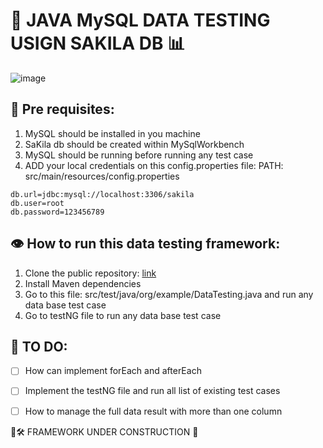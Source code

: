 # 🚀️ JAVA MySQL DATA TESTING USIGN SAKILA DB 📊

![image](https://github.com/user-attachments/assets/a922c944-77ca-491a-a6b3-0e5d2a231265)


## 📌 Pre requisites:
1. MySQL should be installed in you machine 
2. SaKila db should be created within MySqlWorkbench
3. MySQL should be running before running any test case
4. ADD your local credentials on this config.properties file: PATH: src/main/resources/config.properties
```properties
db.url=jdbc:mysql://localhost:3306/sakila
db.user=root
db.password=123456789
```

## 👁️ How to run this data testing framework: 
1. Clone the public repository: [link](https://github.com/andres4715-gif/JAVA_MySQL_data_testing_with_sakilaDB.git)
2. Install Maven dependencies 
3. Go to this file: src/test/java/org/example/DataTesting.java and run any data base test case
4. Go to testNG file to run any data base test case

## 🚀 TO DO: 
- [ ] How can implement forEach and afterEach 
- [ ] Implement the testNG file and run all list of existing test cases
- [ ] How to manage the full data result with more than one column 


🚚🛠️ FRAMEWORK UNDER CONSTRUCTION 🚧
